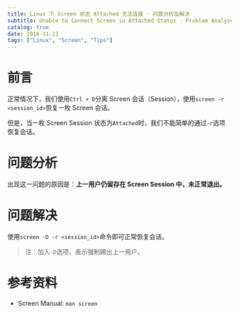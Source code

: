 ```yaml
---
title: Linux 下 Screen 状态 Attached 无法连接 - 问题分析及解决
subtitle: Unable to Connect Screen in Attached Status - Problem Analyse and Solve
catalog: true
date: 2018-11-23
tags: ["Linux", "Screen", "Tips"]
---
```


# 前言

正常情况下，我们使用`Ctrl + D`分离 Screen 会话（Session），使用`screen -r <session_id>`恢复一枚 Screen 会话。

但是，当一枚 Screen Session 状态为`Attached`时，我们不能简单的通过`-r`选项恢复会话。

# 问题分析

出现这一问题的原因是：**上一用户仍留存在 Screen Session 中，未正常退出。**

# 问题解决

使用`screen -D -r <session_id>`命令即可正常恢复会话。

> 注：加入`-D`选项，表示强制踢出上一用户。

# 参考资料

- Screen Manual: `man screen`


